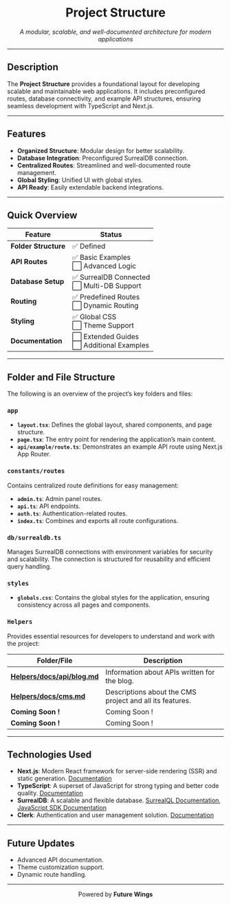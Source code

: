 <div align="center">
    <h1>Project Structure</h1>
    <p><em>A modular, scalable, and well-documented architecture for modern applications</em></p>
</div>

---

## Description

The **Project Structure** provides a foundational layout for developing scalable and maintainable web applications. It includes preconfigured routes, database connectivity, and example API structures, ensuring seamless development with TypeScript and Next.js.

---

## Features

- **Organized Structure**: Modular design for better scalability.
- **Database Integration**: Preconfigured SurrealDB connection.
- **Centralized Routes**: Streamlined and well-documented route management.
- **Global Styling**: Unified UI with global styles.
- **API Ready**: Easily extendable backend integrations.

---

## Quick Overview

| **Feature**          | **Status**                                    |
| -------------------- | --------------------------------------------- |
| **Folder Structure** | ✅ Defined                                    |
| **API Routes**       | ✅ Basic Examples<br>⬜ Advanced Logic        |
| **Database Setup**   | ✅ SurrealDB Connected<br>⬜ Multi-DB Support |
| **Routing**          | ✅ Predefined Routes<br>⬜ Dynamic Routing    |
| **Styling**          | ✅ Global CSS<br>⬜ Theme Support             |
| **Documentation**    | ⬜ Extended Guides<br>⬜ Additional Examples  |

---

## Folder and File Structure

The following is an overview of the project’s key folders and files:

### `app`

- **`layout.tsx`**: Defines the global layout, shared components, and page structure.
- **`page.tsx`**: The entry point for rendering the application’s main content.
- **`api/example/route.ts`**: Demonstrates an example API route using Next.js App Router.

### `constants/routes`

Contains centralized route definitions for easy management:

- **`admin.ts`**: Admin panel routes.
- **`api.ts`**: API endpoints.
- **`auth.ts`**: Authentication-related routes.
- **`index.ts`**: Combines and exports all route configurations.

### `db/surrealdb.ts`

Manages SurrealDB connections with environment variables for security and scalability. The connection is structured for reusability and efficient query handling.

### `styles`

- **`globals.css`**: Contains the global styles for the application, ensuring consistency across all pages and components.

### `Helpers`

Provides essential resources for developers to understand and work with the project:

| **Folder/File**                                                                                           | **Description**                                          |
| --------------------------------------------------------------------------------------------------------- | -------------------------------------------------------- |
| **[Helpers/docs/api/blog.md](https://github.com/ervinrahimi/cms/blob/main/src/helpers/docs/api/blog.md)** | Information about APIs written for the blog.             |
| **[Helpers/docs/cms.md](https://github.com/ervinrahimi/cms/blob/main/src/helpers/docs/cms.md)**           | Descriptions about the CMS project and all its features. |
| **Coming Soon !**                                                                                         | Coming Soon !                                            |
| **Coming Soon !**                                                                                         | Coming Soon !                                            |

---

## Technologies Used

- **Next.js**: Modern React framework for server-side rendering (SSR) and static generation. [Documentation](https://nextjs.org/docs)
- **TypeScript**: A superset of JavaScript for strong typing and better code quality. [Documentation](https://www.typescriptlang.org/docs/)
- **SurrealDB**: A scalable and flexible database. [SurrealQL Documentation](https://surrealdb.com/docs/surrealql), [JavaScript SDK Documentation](https://surrealdb.com/docs/sdk/javascript)
- **Clerk**: Authentication and user management solution. [Documentation](https://clerk.com/docs)

---

## Future Updates

- Advanced API documentation.
- Theme customization support.
- Dynamic route handling.

---

<div align="center">
    <p>Powered by <strong>Future Wings</strong></p>
</div>
